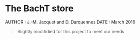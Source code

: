 # The BachT store

AUTHOR : J.-M. Jacquet and D. Darquennes
DATE   : March 2016

> Slightly modifidied for this project to meet our needs
